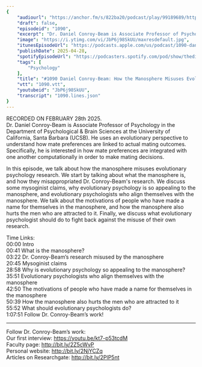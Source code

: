 ```yaml
---
{
	"audiourl": "https://anchor.fm/s/822ba20/podcast/play/99189689/https%3A%2F%2Fd3ctxlq1ktw2nl.cloudfront.net%2Fstaging%2F2025-1-28%2Fdc074b1b-626d-d803-e1a9-0cbbad80fcc0.m4a",
	"draft": false,
	"episodeid": "1090",
	"excerpt": "Dr. Daniel Conroy-Beam is Associate Professor of Psychology in the Department of Psychological & Brain Sciences at the University of California, Santa Barbara (UCSB). He uses an evolutionary perspective to understand how mate preferences are linked to actual mating outcomes. Specifically, he is interested in how mate preferences are integrated with one another computationally in order to make mating decisions.",
	"image": "https://i.ytimg.com/vi/JbP6j98SkUU/maxresdefault.jpg",
	"itunesEpisodeUrl": "https://podcasts.apple.com/us/podcast/1090-daniel-conroy-beam-how-the-manosphere-misuses/id1451347236?i=1000705299844&uo=4",
	"publishDate": 2025-04-28,
	"spotifyEpisodeUrl": "https://podcasters.spotify.com/pod/show/thedissenter/episodes/1090-Daniel-Conroy-Beam-How-the-Manosphere-Misuses-Evolutionary-Psychology-e2vhhfp",
	"tags": [
		"Psychology"
	],
	"title": "#1090 Daniel Conroy-Beam: How the Manosphere Misuses Evolutionary Psychology",
	"vtt": "1090.vtt",
	"youtubeid": "JbP6j98SkUU",
	"transcript": "1090.lines.json"
}
---
```

RECORDED ON FEBRUARY 28th 2025.  
Dr. Daniel Conroy-Beam is Associate Professor of Psychology in the Department of Psychological & Brain Sciences at the University of California, Santa Barbara (UCSB). He uses an evolutionary perspective to understand how mate preferences are linked to actual mating outcomes. Specifically, he is interested in how mate preferences are integrated with one another computationally in order to make mating decisions.

In this episode, we talk about how the manosphere misuses evolutionary psychology research. We start by talking about what the manosphere is, and how they misappropriated Dr. Conroy-Beam's research. We discuss some mysoginist claims, why evolutionary psychology is so appealing to the manosphere, and evolutionary psychologists who align themselves with the manosphere. We talk about the motivations of people who have made a name for themselves in the manosphere, and how the manosphere also hurts the men who are attracted to it. Finally, we discuss what evolutionary psychologist should do to fight back against the misuse of their own research.

Time Links:  
<time>00:00</time> Intro  
<time>00:41</time> What is the manosphere?  
<time>03:22</time> Dr. Conroy-Beam’s research misused by the manosphere  
<time>20:45</time> Mysoginist claims  
<time>28:58</time> Why is evolutionary psychology so appealing to the manosphere?  
<time>35:51</time> Evolutionary psychologists who align themselves with the manosphere  
<time>42:50</time> The motivations of people who have made a name for themselves in the manosphere  
<time>50:39</time> How the manosphere also hurts the men who are attracted to it  
<time>55:52</time> What should evolutionary psychologists do?  
<time>1:07:51</time> Follow Dr. Conroy-Beam’s work!

---

Follow Dr. Conroy-Beam’s work:  
Our first interview: https://youtu.be/kt7-p53tcdM  
Faculty page: http://bit.ly/2Z5cWvP  
Personal website: http://bit.ly/2NjYCZq  
Articles on Researchgate: http://bit.ly/2PlP5nt
